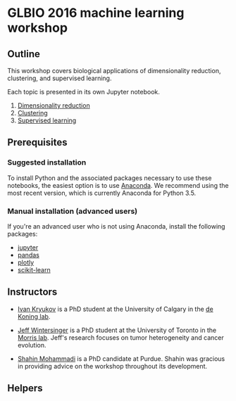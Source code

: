 # GLBIO 2016 machine learning workshop

## Outline

This workshop covers biological applications of dimensionality reduction,
clustering, and supervised learning.

Each topic is presented in its own Jupyter notebook.

1. [Dimensionality reduction](dimensionality_reduction/Dimensionality_reduction.ipynb)
2. [Clustering](clustering/Clustering.ipynb)
3. [Supervised learning](supervised_learning/Supervised_learning.ipynb)


## Prerequisites

### Suggested installation

To install Python and the associated packages necessary to use these notebooks, the easiest option is to use [Anaconda](https://www.continuum.io/downloads). We recommend using the most recent version, which is currently Anaconda for Python 3.5.

### Manual installation (advanced users)

If you're an advanced user who is not using Anaconda, install the following packages:

* [jupyter](https://pypi.python.org/pypi/jupyter)
* [pandas](https://pypi.python.org/pypi/pandas)
* [plotly](https://pypi.python.org/pypi/plotly)
* [scikit-learn](https://pypi.python.org/pypi/scikit-learn)


## Instructors

* [Ivan Kryukov](https://twitter.com/i_krukov) is a PhD student at the
  University of Calgary in the [de Koning lab](http://lab.jasondk.io/).

* [Jeff Wintersinger](http://jeff.wintersinger.org) is a PhD student at the
  University of Toronto in the [Morris lab](http://www.morrislab.ca/). Jeff's
  research focuses on tumor heterogeneity and cancer evolution.

* [Shahin Mohammadi](https://www.cs.purdue.edu/homes/mohammas/) is a PhD
  candidate at Purdue. Shahin was gracious in providing advice on the workshop
  throughout its development.

## Helpers
